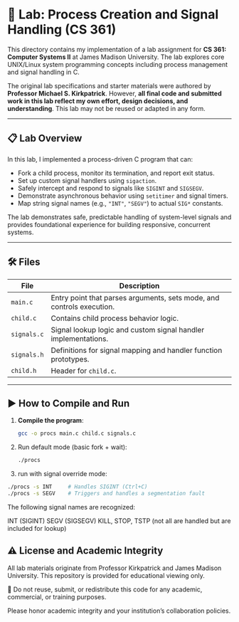 # 🧪 Lab: Process Creation and Signal Handling (CS 361)

This directory contains my implementation of a lab assignment for **CS 361: Computer Systems II** at James Madison University. The lab explores core UNIX/Linux system programming concepts including process management and signal handling in C.

The original lab specifications and starter materials were authored by **Professor Michael S. Kirkpatrick**. However, **all final code and submitted work in this lab reflect my own effort, design decisions, and understanding**. This lab may not be reused or adapted in any form.

---

## 📋 Lab Overview

In this lab, I implemented a process-driven C program that can:

- Fork a child process, monitor its termination, and report exit status.
- Set up custom signal handlers using `sigaction`.
- Safely intercept and respond to signals like `SIGINT` and `SIGSEGV`.
- Demonstrate asynchronous behavior using `setitimer` and signal timers.
- Map string signal names (e.g., `"INT"`, `"SEGV"`) to actual `SIG*` constants.

The lab demonstrates safe, predictable handling of system-level signals and provides foundational experience for building responsive, concurrent systems.

---

## 🛠️ Files

| File         | Description                                      |
|--------------|--------------------------------------------------|
| `main.c`     | Entry point that parses arguments, sets mode, and controls execution. |
| `child.c`    | Contains child process behavior logic.           |
| `signals.c`  | Signal lookup logic and custom signal handler implementations. |
| `signals.h`  | Definitions for signal mapping and handler function prototypes. |
| `child.h`    | Header for `child.c`.                            |

---

## ▶️ How to Compile and Run

1. **Compile the program**:
   ```bash
   gcc -o procs main.c child.c signals.c

2. Run default mode (basic fork + wait):
   ```bash
   ./procs
   ```
3. run with signal override mode:
```bash
./procs -s INT     # Handles SIGINT (Ctrl+C)
./procs -s SEGV    # Triggers and handles a segmentation fault

```
The following signal names are recognized:

INT (SIGINT)
SEGV (SIGSEGV)
KILL, STOP, TSTP (not all are handled but are included for lookup)

## ⚠️ License and Academic Integrity
All lab materials originate from Professor Kirkpatrick and James Madison University. This repository is provided for educational viewing only.

🚫 Do not reuse, submit, or redistribute this code for any academic, commercial, or training purposes.

Please honor academic integrity and your institution’s collaboration policies.
